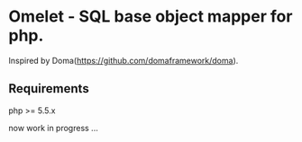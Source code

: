 # Omelet - SQL base object mapper for php.

Inspired by Doma(https://github.com/domaframework/doma).

## Requirements

php >= 5.5.x

now work in progress ...

